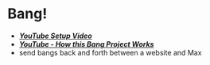 # Bang!
- [***YouTube Setup Video***](https://www.youtube.com/watch?v=Xj7eQqtiQew&t=338s)
- [***YouTube - How this Bang Project Works***](https://www.youtube.com/watch?v=Xj7eQqtiQew&t=461s)
- send bangs back and forth between a website and Max
